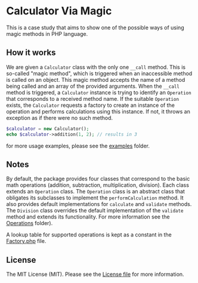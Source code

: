 # Calculator Via Magic

This is a case study that aims to show one of the possible ways of using magic methods in PHP language.


## How it works

We are given a `Calculator` class with the only one `__call` method. This is so-called "magic method", which is
triggered when an inaccessible method is called on an object. This magic method accepts the name of a method being
called and an array of the provided arguments. When the `__call` method is triggered, a `Calculator` instance is trying
to identify an `Operation` that corresponds to a received method name. If the suitable `Operation` exists, the `Calculator`
requests a factory to create an instance of the operation and performs calculations using this instance. If not, it throws
an exception as if there were no such method.

```php
$calculator = new Calculator();
echo $calculator->addition(1, 2); // results in 3
```
for more usage examples, please see the [examples](examples/) folder.


## Notes

By default, the package provides four classes that correspond to the basic math operations (addition, subtraction,
multiplication, division). Each class extends an `Operation` class. The `Operation` class is an abstract class that
obligates its subclasses to implement the `performCalculation` method. It also provides default implementations for
`calculate` and `validate` methods. The `Division` class overrides the default implementation of the `validate` method
and extends its functionality. For more information see the [Operations](src/Operations/) folder).

A lookup table for supported operations is kept as a constant in the [Factory.php](src/Operations/Factory.php) file.


## License

The MIT License (MIT). Please see the [License file](LICENSE.md) for more information.